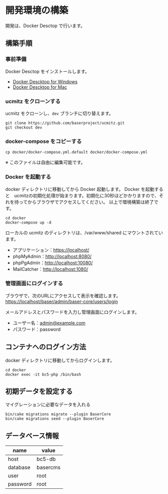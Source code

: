 # 開発環境の構築

開発は、Docker Desctop で行います。

## 構築手順

### 事前準備
Docker Desctop をインストールします。

- [Docker Descktop for Windows](https://hub.docker.com/editions/community/docker-ce-desktop-windows/)
- [Docker Descktop for Mac](https://hub.docker.com/editions/community/docker-ce-desktop-mac/)

### ucmitz をクローンする
ucmitz をクローンし、`dev` ブランチに切り替えます。

```
git clone https://github.com/baserproject/ucmitz.git
git checkout dev
```


### docker-compose をコピーする

```
cp docker/docker-compose.yml.default docker/docker-compose.yml
```

※ このファイルは自由に編集可能です。

### Docker を起動する
docker ディレクトリに移動してから Docker 起動します。
Docker を起動すると　ucmitzの初期化処理が始まります。初期化に30秒ほどかかりますので、それを待ってからブラウザでアクセスしてください。
以上で環境構築は終了です。

```
cd docker
docker-compose up -d
```

ローカルの ucmitz のディレクトリは、/var/www/shared にマウントされています。  

- アプリケーション：[https://localhost/](https://localhost/)
- phpMyAdmin：[http://localhost:8080/](http://localhost:8080/)
- phpPgAdmin：[http://localhost:10080/](http://localhost:10080/)
- MailCatcher：[http://localhost:1080/](http://localhost:1080/)

### 管理画面にログインする

ブラウザで、次のURLにアクセスして表示を確認します。
[https://localhost/baser/admin/baser-core/users/login](https://localhost/baser/admin/baser-core/users/login)
   
メールアドレスとパスワードを入力し管理画面にログインします。

- ユーザー名：admin@example.com
- パスワード：password

## コンテナへのログイン方法

docker ディレクトリに移動してからログインします。

```
cd docker
docker exec -it bc5-php /bin/bash
```
## 初期データを設定する

マイグレーションに必要なデータを入れる

```
bin/cake migrations migrate --plugin BaserCore
bin/cake migrations seed --plugin BaserCore
```

## データベース情報

| name | value |
|-----------|------------|
| host | bc5-db |
| database | basercms |
| user | root |
| password | root |
